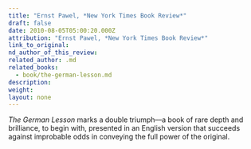 ```yaml
---
title: "Ernst Pawel, *New York Times Book Review*"
draft: false
date: 2010-08-05T05:00:20.000Z
attribution: "Ernst Pawel, *New York Times Book Review*"
link_to_original:
nd_author_of_this_review:
related_author: .md
related_books:
  - book/the-german-lesson.md
description:
weight:
layout: none
---
```

*The German Lesson* marks a double triumph––a book of rare depth and brilliance, to begin with, presented in an English version that succeeds against improbable odds in conveying the full power of the original.

